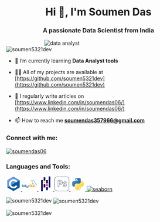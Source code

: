 <h1 align="center">Hi 👋, I'm Soumen Das</h1>
<h3 align="center">A passionate Data Scientist from India</h3>

<img align="right" alt="data analyst" width="400" src="https://miro.medium.com/v2/resize:fit:1400/1*mY7-_HseAw99fBS9Cb3tSw.gif">

<p align="left"> <img src="https://komarev.com/ghpvc/?username=soumen5321dev&label=Profile%20views&color=0e75b6&style=flat" alt="soumen5321dev" /> </p>

- 🌱 I’m currently learning **Data Analyst tools**

- 👨‍💻 All of my projects are available at [https://github.com/soumen5321dev](https://github.com/soumen5321dev)

- 📝 I regularly write articles on [https://www.linkedin.com/in/soumendas06/](https://www.linkedin.com/in/soumendas06/)

- 📫 How to reach me **soumendas357966@gmail.com**

<h3 align="left">Connect with me:</h3>
<p align="left">
<a href="https://linkedin.com/in/soumendas06" target="blank"><img align="center" src="https://raw.githubusercontent.com/rahuldkjain/github-profile-readme-generator/master/src/images/icons/Social/linked-in-alt.svg" alt="soumendas06" height="30" width="40" /></a>
</p>

<h3 align="left">Languages and Tools:</h3>
<p align="left"> <a href="https://www.cprogramming.com/" target="_blank" rel="noreferrer"> <img src="https://raw.githubusercontent.com/devicons/devicon/master/icons/c/c-original.svg" alt="c" width="40" height="40"/> </a> <a href="https://www.mysql.com/" target="_blank" rel="noreferrer"> <img src="https://raw.githubusercontent.com/devicons/devicon/master/icons/mysql/mysql-original-wordmark.svg" alt="mysql" width="40" height="40"/> </a> <a href="https://pandas.pydata.org/" target="_blank" rel="noreferrer"> <img src="https://raw.githubusercontent.com/devicons/devicon/2ae2a900d2f041da66e950e4d48052658d850630/icons/pandas/pandas-original.svg" alt="pandas" width="40" height="40"/> </a> <a href="https://www.photoshop.com/en" target="_blank" rel="noreferrer"> <img src="https://raw.githubusercontent.com/devicons/devicon/master/icons/photoshop/photoshop-line.svg" alt="photoshop" width="40" height="40"/> </a> <a href="https://www.python.org" target="_blank" rel="noreferrer"> <img src="https://raw.githubusercontent.com/devicons/devicon/master/icons/python/python-original.svg" alt="python" width="40" height="40"/> </a> <a href="https://seaborn.pydata.org/" target="_blank" rel="noreferrer"> <img src="https://seaborn.pydata.org/_images/logo-mark-lightbg.svg" alt="seaborn" width="40" height="40"/> </a> </p>

<p><img align="left" src="https://github-readme-stats.vercel.app/api/top-langs?username=soumen5321dev&show_icons=true&locale=en&layout=compact" alt="soumen5321dev" /></p>

<p>&nbsp;<img align="center" src="https://github-readme-stats.vercel.app/api?username=soumen5321dev&show_icons=true&locale=en" alt="soumen5321dev" /></p>

<p><img align="center" src="https://github-readme-streak-stats.herokuapp.com/?user=soumen5321dev&" alt="soumen5321dev" /></p>


